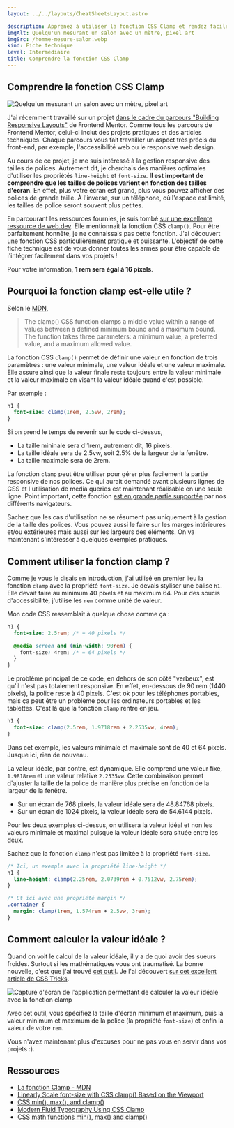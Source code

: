 ```yaml
---
layout: ../../layouts/CheatSheetsLayout.astro

description: Apprenez à utiliser la fonction CSS Clamp et rendez facilement les tailles de vos polices responsives.
imgAlt: Quelqu'un mesurant un salon avec un mètre, pixel art
imgSrc: /homme-mesure-salon.webp
kind: Fiche technique
level: Intermédiaire
title: Comprendre la fonction CSS Clamp
---
```


<article>

# Comprendre la fonction CSS Clamp

![Quelqu'un mesurant un salon avec un mètre, pixel art](/homme-mesure-salon.webp)

J'ai récemment travaillé sur un projet [dans le cadre du parcours "Building Responsive Layouts"](https://www.frontendmentor.io/learning-paths/building-responsive-layouts--z1qCXVqkD) de Frontend Mentor. Comme tous les parcours de Frontend Mentor, celui-ci inclut des projets pratiques et des articles techniques. Chaque parcours vous fait travailler un aspect très précis du front-end, par exemple, l'accessibilité web ou le responsive web design.

Au cours de ce projet, je me suis intéressé à la gestion responsive des tailles de polices. Autrement dit, je cherchais des manières optimales d'utiliser les propriétés `line-height` et `font-size`. **Il est important de comprendre que les tailles de polices varient en fonction des tailles d'écran**. En effet, plus votre écran est grand, plus vous pouvez afficher des polices de grande taille. À l'inverse, sur un téléphone, où l'espace est limité, les tailles de police seront souvent plus petites.

En parcourant les ressources fournies, je suis tombé [sur une excellente ressource de web.dev](https://web.dev/learn/design/typography). Elle mentionnait la fonction CSS `clamp()`. Pour être parfaitement honnête, je ne connaissais pas cette fonction. J'ai découvert une fonction CSS particulièrement pratique et puissante. L'objectif de cette fiche technique est de vous donner toutes les armes pour être capable de l'intégrer facilement dans vos projets !

Pour votre information, **1 rem sera égal à 16 pixels**.

## Pourquoi la fonction clamp est-elle utile ?

Selon le [MDN](https://developer.mozilla.org/en-US/docs/Web/CSS/clamp), 

> The clamp() CSS function clamps a middle value within a range of values between a defined minimum bound and a maximum bound. The function takes three parameters: a minimum value, a preferred value, and a maximum allowed value.

La fonction CSS `clamp()` permet de définir une valeur en fonction de trois paramètres : une valeur minimale, une valeur idéale et une valeur maximale. Elle assure ainsi que la valeur finale reste toujours entre la valeur minimale et la valeur maximale en visant la valeur idéale quand c'est possible.


Par exemple :

```css
h1 {
  font-size: clamp(1rem, 2.5vw, 2rem);
}
```

Si on prend le temps de revenir sur le code ci-dessus,

- La taille mininale sera d'1rem, autrement dit, 16 pixels.
- La taille idéale sera de 2.5vw, soit 2.5% de la largeur de la fenêtre.
- La taille maximale sera de 2rem.


La fonction `clamp` peut être utiliser pour gérer plus facilement la partie responsive de nos polices. Ce qui aurait demandé avant plusieurs lignes de CSS et l'utilisation de media queries est maintenant réalisable en une seule ligne. Point important, cette fonction [est en grande partie supportée](https://caniuse.com/css-math-functions) par nos différents navigateurs.

Sachez que les cas d'utilisation ne se résument pas uniquement à la gestion de la taille des polices. Vous pouvez aussi le faire sur les marges intérieures et/ou extérieures mais aussi sur les largeurs des éléments. On va maintenant s'intéresser à quelques exemples pratiques.


## Comment utiliser la fonction clamp ?

Comme je vous le disais en introduction, j'ai utilisé en premier lieu la fonction `clamp` avec la propriété `font-size`. Je devais styliser une balise `h1`. Elle devait faire au minimum 40 pixels et au maximum 64. Pour des soucis d'accessibilité, j'utilise les `rem` comme unité de valeur.

Mon code CSS ressemblait à quelque chose comme ça : 

```css
h1 {
  font-size: 2.5rem; /* = 40 pixels */

  @media screen and (min-width: 90rem) {
    font-size: 4rem; /* = 64 pixels */
  }
}
```

Le problème principal de ce code, en dehors de son côté "verbeux", est qu'il n'est pas totalement responsive. En effet, en-dessous de 90 rem (1440 pixels), la police reste à 40 pixels. C'est ok pour les téléphones portables, mais ça peut être un problème pour les ordinateurs portables et les tablettes. C'est là que la fonction `clamp` rentre en jeu.


```css
h1 {
  font-size: clamp(2.5rem, 1.9718rem + 2.2535vw, 4rem);
}
```

Dans cet exemple, les valeurs minimale et maximale sont de 40 et 64 pixels. Jusque ici, rien de nouveau.

La valeur idéale, par contre, est dynamique. Elle comprend une valeur fixe, `1.9818rem` et une valeur relative `2.2535vw`. Cette combinaison permet d'ajuster la taille de la police de manière plus précise en fonction de la largeur de la fenêtre.

- Sur un écran de 768 pixels, la valeur idéale sera de 48.84768 pixels. 
- Sur un écran de 1024 pixels, la valeur idéale sera de 54.6144 pixels.

Pour les deux exemples ci-dessus, on utilisera la valeur idéal et non les valeurs minimale et maximal puisque la valeur idéale sera située entre les deux.


Sachez que la fonction `clamp` n'est pas limitée à la propriété `font-size`.

```css
/* Ici, un exemple avec la propriété line-height */
h1 {
  line-height: clamp(2.25rem, 2.0739rem + 0.7512vw, 2.75rem);
}

/* Et ici avec une propriété margin */
.container {
  margin: clamp(1rem, 1.574rem + 2.5vw, 3rem);
}
```

## Comment calculer la valeur idéale ?

Quand on voit le calcul de la valeur idéale, il y a de quoi avoir des sueurs froides. Surtout si les mathématiques vous ont traumatisé. La bonne nouvelle, c'est que j'ai trouvé [cet outil](https://xgkft.csb.app/). Je l'ai découvert [sur cet excellent article de CSS Tricks](https://css-tricks.com/linearly-scale-font-size-with-css-clamp-based-on-the-viewport/).


![Capture d'écran de l'application permettant de calculer la valeur idéale avec la fonction clamp](/screenshot-app-calcul-valeur-ideal.png)


Avec cet outil, vous spécifiez la taille d'écran minimum et maximum, puis la valeur minimum et maximum de la police (la propriété `font-size`) et enfin la valeur de votre `rem`.

Vous n'avez maintenant plus d'excuses pour ne pas vous en servir dans vos projets :).


## Ressources

- [La fonction Clamp - MDN](https://developer.mozilla.org/fr/docs/Web/CSS/clamp)
- [Linearly Scale font-size with CSS clamp() Based on the Viewport](https://css-tricks.com/linearly-scale-font-size-with-css-clamp-based-on-the-viewport/)
- [CSS min(), max(), and clamp()](https://web.dev/articles/min-max-clamp)
- [Modern Fluid Typography Using CSS Clamp](https://www.smashingmagazine.com/2022/01/modern-fluid-typography-css-clamp/)
- [CSS math functions min(), max() and clamp()](https://caniuse.com/css-math-functions)

</article>

